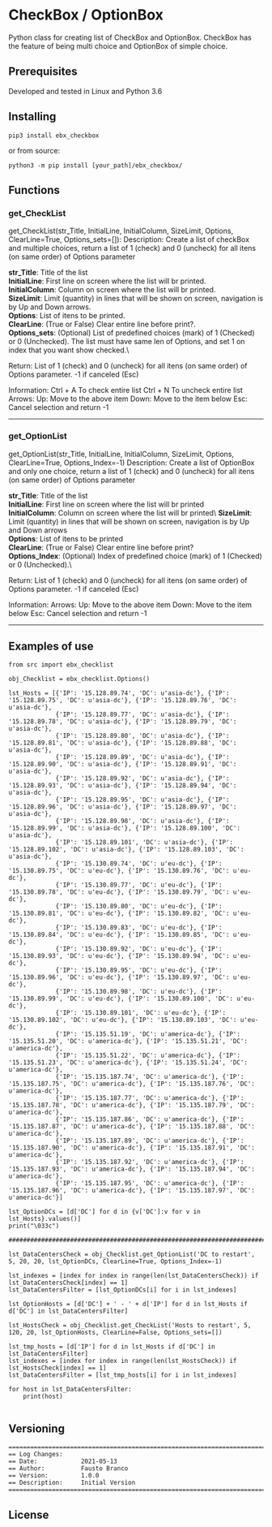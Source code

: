# CheckBox / OptionBox

Python class for creating list of CheckBox and OptionBox.
CheckBox has the feature of being multi choice and OptionBox of simple choice.

## Prerequisites

Developed and tested in Linux and Python 3.6


## Installing


    pip3 install ebx_checkbox

or from source:

    python3 -m pip install [your_path]/ebx_checkbox/


## Functions

### get_CheckList

get_CheckList(str_Title, InitialLine, InitialColumn, SizeLimit, Options, ClearLine=True, Options_sets=[]):
Description: Create a list of checkBox and multiple choices, return a list of 1 (check) and 0 (uncheck) for all itens (on same order) of Options parameter


**str_Title**:     Title of the list\
**InitialLine**:   First line on screen where the list will br printed.\
**InitialColumn**: Column on screen where the list will br printed.\
**SizeLimit**:     Limit (quantity) in lines that will be shown on screen, navigation is by Up and Down arrows.\
**Options**:       List of itens to be printed.\
**ClearLine**:     (True or False) Clear entire line before print?.\
**Options_sets**:  (Optional) List of predefined choices (mark) of 1 (Checked) or 0 (Unchecked). The list must have same len of Options, and set 1 on index that you want show checked.\


Return: List of 1 (check) and 0 (uncheck) for all itens (on same order) of Options parameter. -1 if canceled (Esc)

Information:
Ctrl + A To check entire list
Ctrl + N To uncheck entire list
Arrows:
    Up: Move to the above item
    Down: Move to the item below
    Esc: Cancel selection and return -1
    

---


### get_OptionList

get_OptionList(str_Title, InitialLine, InitialColumn, SizeLimit, Options, ClearLine=True, Options_Index=-1)
Description: Create a list of OptionBox and only one choice, return a list of 1 (check) and 0 (uncheck) for all itens (on same order) of Options parameter

**str_Title**: Title of the list\
**InitialLine**: First line on screen where the list will br printed\
**InitialColumn**: Column on screen where the list will br printed\ 
**SizeLimit**: Limit (quantity) in lines that will be shown on screen, navigation is by Up and Down arrows\
**Options**: List of itens to be printed\
**ClearLine**: (True or False) Clear entire line before print?\
**Options_Index**: (Optional) Index of predefined choice (mark) of 1 (Checked) or 0 (Unchecked).\ 

Return: List of 1 (check) and 0 (uncheck) for all itens (on same order) of Options parameter. -1 if canceled (Esc)

Information:
Arrows:
    Up: Move to the above item
    Down: Move to the item below
    Esc: Cancel selection and return -1

---


## Examples of use

```
from src import ebx_checklist

obj_Checklist = ebx_checklist.Options()

lst_Hosts = [{'IP': '15.128.89.74', 'DC': u'asia-dc'}, {'IP': '15.128.89.75', 'DC': u'asia-dc'}, {'IP': '15.128.89.76', 'DC': u'asia-dc'},
             {'IP': '15.128.89.77', 'DC': u'asia-dc'}, {'IP': '15.128.89.78', 'DC': u'asia-dc'}, {'IP': '15.128.89.79', 'DC': u'asia-dc'},
             {'IP': '15.128.89.80', 'DC': u'asia-dc'}, {'IP': '15.128.89.81', 'DC': u'asia-dc'}, {'IP': '15.128.89.88', 'DC': u'asia-dc'},
             {'IP': '15.128.89.89', 'DC': u'asia-dc'}, {'IP': '15.128.89.90', 'DC': u'asia-dc'}, {'IP': '15.128.89.91', 'DC': u'asia-dc'},
             {'IP': '15.128.89.92', 'DC': u'asia-dc'}, {'IP': '15.128.89.93', 'DC': u'asia-dc'}, {'IP': '15.128.89.94', 'DC': u'asia-dc'},
             {'IP': '15.128.89.95', 'DC': u'asia-dc'}, {'IP': '15.128.89.96', 'DC': u'asia-dc'}, {'IP': '15.128.89.97', 'DC': u'asia-dc'},
             {'IP': '15.128.89.98', 'DC': u'asia-dc'}, {'IP': '15.128.89.99', 'DC': u'asia-dc'}, {'IP': '15.128.89.100', 'DC': u'asia-dc'},
             {'IP': '15.128.89.101', 'DC': u'asia-dc'}, {'IP': '15.128.89.102', 'DC': u'asia-dc'}, {'IP': '15.128.89.103', 'DC': u'asia-dc'},
             {'IP': '15.130.89.74', 'DC': u'eu-dc'}, {'IP': '15.130.89.75', 'DC': u'eu-dc'}, {'IP': '15.130.89.76', 'DC': u'eu-dc'},
             {'IP': '15.130.89.77', 'DC': u'eu-dc'}, {'IP': '15.130.89.78', 'DC': u'eu-dc'}, {'IP': '15.130.89.79', 'DC': u'eu-dc'},
             {'IP': '15.130.89.80', 'DC': u'eu-dc'}, {'IP': '15.130.89.81', 'DC': u'eu-dc'}, {'IP': '15.130.89.82', 'DC': u'eu-dc'},
             {'IP': '15.130.89.83', 'DC': u'eu-dc'}, {'IP': '15.130.89.84', 'DC': u'eu-dc'}, {'IP': '15.130.89.85', 'DC': u'eu-dc'},
             {'IP': '15.130.89.92', 'DC': u'eu-dc'}, {'IP': '15.130.89.93', 'DC': u'eu-dc'}, {'IP': '15.130.89.94', 'DC': u'eu-dc'},
             {'IP': '15.130.89.95', 'DC': u'eu-dc'}, {'IP': '15.130.89.96', 'DC': u'eu-dc'}, {'IP': '15.130.89.97', 'DC': u'eu-dc'},
             {'IP': '15.130.89.98', 'DC': u'eu-dc'}, {'IP': '15.130.89.99', 'DC': u'eu-dc'}, {'IP': '15.130.89.100', 'DC': u'eu-dc'},
             {'IP': '15.130.89.101', 'DC': u'eu-dc'}, {'IP': '15.130.89.102', 'DC': u'eu-dc'}, {'IP': '15.130.89.103', 'DC': u'eu-dc'},
             {'IP': '15.135.51.19', 'DC': u'america-dc'}, {'IP': '15.135.51.20', 'DC': u'america-dc'}, {'IP': '15.135.51.21', 'DC': u'america-dc'},
             {'IP': '15.135.51.22', 'DC': u'america-dc'}, {'IP': '15.135.51.23', 'DC': u'america-dc'}, {'IP': '15.135.51.24', 'DC': u'america-dc'},
             {'IP': '15.135.187.74', 'DC': u'america-dc'}, {'IP': '15.135.187.75', 'DC': u'america-dc'}, {'IP': '15.135.187.76', 'DC': u'america-dc'},
             {'IP': '15.135.187.77', 'DC': u'america-dc'}, {'IP': '15.135.187.78', 'DC': u'america-dc'}, {'IP': '15.135.187.79', 'DC': u'america-dc'},
             {'IP': '15.135.187.86', 'DC': u'america-dc'}, {'IP': '15.135.187.87', 'DC': u'america-dc'}, {'IP': '15.135.187.88', 'DC': u'america-dc'},
             {'IP': '15.135.187.89', 'DC': u'america-dc'}, {'IP': '15.135.187.90', 'DC': u'america-dc'}, {'IP': '15.135.187.91', 'DC': u'america-dc'},
             {'IP': '15.135.187.92', 'DC': u'america-dc'}, {'IP': '15.135.187.93', 'DC': u'america-dc'}, {'IP': '15.135.187.94', 'DC': u'america-dc'},
             {'IP': '15.135.187.95', 'DC': u'america-dc'}, {'IP': '15.135.187.96', 'DC': u'america-dc'}, {'IP': '15.135.187.97', 'DC': u'america-dc'}]

lst_OptionDCs = [d['DC'] for d in {v['DC']:v for v in lst_Hosts}.values()]
print("\033c")

###################################################################################################################################

lst_DataCentersCheck = obj_Checklist.get_OptionList('DC to restart', 5, 20, 20, lst_OptionDCs, ClearLine=True, Options_Index=-1)

lst_indexes = [index for index in range(len(lst_DataCentersCheck)) if lst_DataCentersCheck[index] == 1]
lst_DataCentersFilter = [lst_OptionDCs[i] for i in lst_indexes]

lst_OptionHosts = [d['DC'] + ' - ' + d['IP'] for d in lst_Hosts if d['DC'] in lst_DataCentersFilter]

lst_HostsCheck = obj_Checklist.get_CheckList('Hosts to restart', 5, 120, 20, lst_OptionHosts, ClearLine=False, Options_sets=[])
   
lst_tmp_hosts = [d['IP'] for d in lst_Hosts if d['DC'] in lst_DataCentersFilter]
lst_indexes = [index for index in range(len(lst_HostsCheck)) if lst_HostsCheck[index] == 1]
lst_DataCentersFilter = [lst_tmp_hosts[i] for i in lst_indexes]

for host in lst_DataCentersFilter:
    print(host)
    
```


## Versioning
```
=======================================================================================
== Log Changes: 
== Date:            2021-05-13
== Author:          Fausto Branco
== Version:         1.0.0
== Description:     Initial Version
=================================================================================
```

## License
